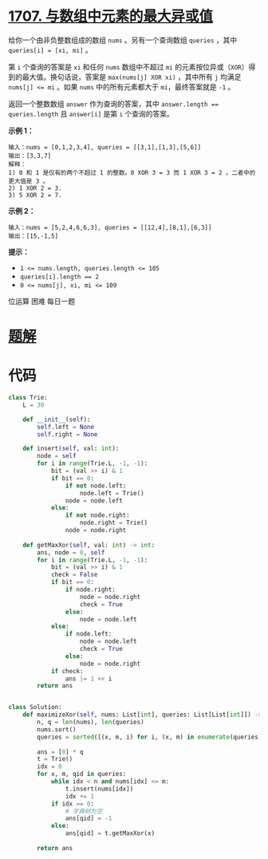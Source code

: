 <!--
 * @Description: 
 * @Autor: Au3C2
 * @Date: 2021-05-25 10:21:20
 * @LastEditors: Au3C2
 * @LastEditTime: 2021-05-25 10:23:52
-->
# [1707. 与数组中元素的最大异或值](https://leetcode-cn.com/problems/maximum-xor-with-an-element-from-array/)



给你一个由非负整数组成的数组 `nums` 。另有一个查询数组 `queries` ，其中 `queries[i] = [xi, mi]` 。

第 `i` 个查询的答案是 `xi` 和任何 `nums` 数组中不超过 `mi` 的元素按位异或（`XOR`）得到的最大值。换句话说，答案是 `max(nums[j] XOR xi)` ，其中所有 `j` 均满足 `nums[j] <= mi` 。如果 `nums` 中的所有元素都大于 `mi`，最终答案就是 `-1` 。

返回一个整数数组 `answer` 作为查询的答案，其中 `answer.length == queries.length` 且 `answer[i]` 是第 `i` 个查询的答案。

 

**示例 1：**

```
输入：nums = [0,1,2,3,4], queries = [[3,1],[1,3],[5,6]]
输出：[3,3,7]
解释：
1) 0 和 1 是仅有的两个不超过 1 的整数。0 XOR 3 = 3 而 1 XOR 3 = 2 。二者中的更大值是 3 。
2) 1 XOR 2 = 3.
3) 5 XOR 2 = 7.
```

**示例 2：**

```
输入：nums = [5,2,4,6,6,3], queries = [[12,4],[8,1],[6,3]]
输出：[15,-1,5]
```

 

**提示：**

-   `1 <= nums.length, queries.length <= 105`
-   `queries[i].length == 2`
-   `0 <= nums[j], xi, mi <= 109`

位运算 困难 每日一题

# [题解](https://leetcode-cn.com/problems/maximum-xor-with-an-element-from-array/solution/yu-shu-zu-zhong-yuan-su-de-zui-da-yi-huo-7erc/)

# 代码

```python
class Trie:
    L = 30

    def __init__(self):
        self.left = None
        self.right = None

    def insert(self, val: int):
        node = self
        for i in range(Trie.L, -1, -1):
            bit = (val >> i) & 1
            if bit == 0:
                if not node.left:
                    node.left = Trie()
                node = node.left
            else:
                if not node.right:
                    node.right = Trie()
                node = node.right
    
    def getMaxXor(self, val: int) -> int:
        ans, node = 0, self
        for i in range(Trie.L, -1, -1):
            bit = (val >> i) & 1
            check = False
            if bit == 0:
                if node.right:
                    node = node.right
                    check = True
                else:
                    node = node.left
            else:
                if node.left:
                    node = node.left
                    check = True
                else:
                    node = node.right
            if check:
                ans |= 1 << i
        return ans


class Solution:
    def maximizeXor(self, nums: List[int], queries: List[List[int]]) -> List[int]:
        n, q = len(nums), len(queries)
        nums.sort()
        queries = sorted([(x, m, i) for i, (x, m) in enumerate(queries)], key=lambda query: query[1])
        
        ans = [0] * q
        t = Trie()
        idx = 0
        for x, m, qid in queries:
            while idx < n and nums[idx] <= m:
                t.insert(nums[idx])
                idx += 1
            if idx == 0:
                # 字典树为空
                ans[qid] = -1
            else:
                ans[qid] = t.getMaxXor(x)
        
        return ans
```